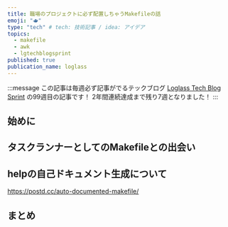 ```yaml
---
title: 職場のプロジェクトに必ず配置しちゃうMakefileの話
emoji: "🫖"
type: "tech" # tech: 技術記事 / idea: アイデア
topics:
  - makefile
  - awk
  - lgtechblogsprint
published: true
publication_name: loglass
---
```


<!-- textlint-disable -->
:::message
この記事は毎週必ず記事がでるテックブログ [Loglass Tech Blog Sprint](https://zenn.dev/topics/lgtechblogsprint) の99週目の記事です！
2年間連続達成まで残り7週となりました！
:::
<!-- textlint-enable -->

## 始めに

## タスクランナーとしてのMakefileとの出会い

## helpの自己ドキュメント生成について

https://postd.cc/auto-documented-makefile/

## まとめ
